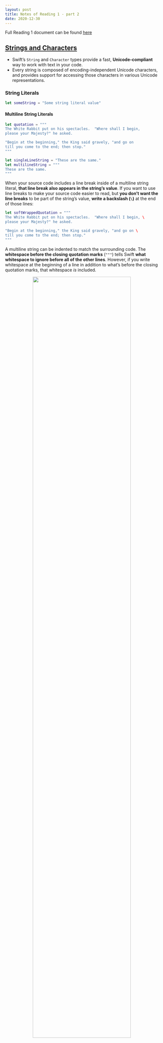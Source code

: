 ```yaml
---
layout: post
title: Notes of Reading 1 - part 2
date: 2020-12-30
---
```


Full Reading 1 document can be found [here](https://cs193p.sites.stanford.edu/sites/g/files/sbiybj16636/files/media/file/r1.pdf)

## [Strings and Characters](https://docs.swift.org/swift-book/LanguageGuide/StringsAndCharacters.html)

* Swift’s `String` and `Character` types provide a fast, **Unicode-compliant** way to work with text in your code.
* Every string is composed of encoding-independent Unicode characters, and provides support for accessing those characters in various Unicode representations.

### String Literals

```swift
let someString = "Some string literal value"
```

#### Multiline String Literals

```swift
let quotation = """
The White Rabbit put on his spectacles.  "Where shall I begin,
please your Majesty?" he asked.

"Begin at the beginning," the King said gravely, "and go on
till you come to the end; then stop."
"""

let singleLineString = "These are the same."
let multilineString = """
These are the same.
"""
```

When your source code includes a line break inside of a multiline string literal, **that line break also appears in the string’s value**. If you want to use line breaks to make your source code easier to read, but **you don’t want the line breaks** to be part of the string’s value, **write a backslash (`\`)** at the end of those lines:

```swift
let softWrappedQuotation = """
The White Rabbit put on his spectacles.  "Where shall I begin, \
please your Majesty?" he asked.

"Begin at the beginning," the King said gravely, "and go on \
till you come to the end; then stop."
"""
```

A multiline string can be indented to match the surrounding code. The **whitespace before the closing quotation marks** (`"""`) tells Swift **what whitespace to ignore before all of the other lines**. However, if you write whitespace at the beginning of a line in addition to what’s before the closing quotation marks, that whitespace *is* included.

<div style="text-align: center;"><img src="/images/2020-12-31-swift-stanford-reading-1-part-2-notes-1.png" style="width: 80%; max-width: 500px" /></div>

The above example gives us the result: `linesWithIndentation: String = "This line doesn\'t begin with whitespace.\n    This line begins with four spaces.\nThis line doesn\'t begin with whitespace."`

If the closing quotation marks have more than 4 spaces, it'll cause the error `error: repl.swift:97:5: error: insufficient indentation of line in multi-line string literal`.

#### Special Characters in String Literals

- The escaped special characters `\0` (null character), `\\` (backslash), `\t` (horizontal tab), `\n` (line feed), `\r` (carriage return), `\"` (double quotation mark) and `\'` (single quotation mark)
- An arbitrary Unicode scalar value, written as `\u{`*n*`}`, where *n* is a **1–8 digit hexadecimal number** (Unicode is discussed in [Unicode](https://docs.swift.org/swift-book/LanguageGuide/StringsAndCharacters.html#ID293) below)

```swift
let wiseWords = "\"Imagination is more important than knowledge\" - Einstein"
// "Imagination is more important than knowledge" - Einstein
let dollarSign = "\u{24}"        // $,  Unicode scalar U+0024
let blackHeart = "\u{2665}"      // ♥,  Unicode scalar U+2665
let sparklingHeart = "\u{1F496}" // 💖, Unicode scalar U+1F496
```

Because multiline string literals use three double quotation marks instead of just one, **you can include a double quotation mark** (`"`) inside of a multiline string literal **without escaping it**. To include the text `"""` in a multiline string, **escape at least one** of the quotation marks. For example:

```swift
let threeDoubleQuotationMarks = """
Escaping the first quotation mark \"""
Escaping all three quotation marks \"\"\"
"""
```

#### Extended String Delimiters

You can place a string literal within *extended delimiters* to **include special characters in a string without invoking their effect**. You place your string within quotation marks (`"`) and surround that with number signs (`#`). For example, printing the string literal `#"Line 1\nLine 2"#` prints the line feed escape sequence (`\n`) rather than printing the string across two lines.

If you need the **special effects** of a character in a string literal, match **the number of number signs** within the string following the escape character (`\`).

```swift
// The string can be surrounded by more than one number signs
#"Line 1\nLine 2"#        // String = "Line 1\\nLine 2"
##"Line 1\nLine 2"##      // String = "Line 1\\nLine 2"
###"Line 1\nLine 2"###    // String = "Line 1\\nLine 2"
####"Line 1\nLine 2"####  // String = "Line 1\\nLine 2"

// Errors:
#"Line 1\nLine 2"    // error: unterminated string literal
"Line 1\nLine 2"#    // error: expected expression
##"Line 1\nLine 2"#  // error: unterminated string literal
"Line 1\nLine 2"##   // error: too many '#' characters in closing delimiter

// Need the special effects
#"Line 1\#nLine 2"#              // String = "Line 1\nLine 2"
##"Line 1\##nLine 2"##           // String = "Line 1\nLine 2"
#####"Line 1\#####nLine 2"#####  // String = "Line 1\nLine 2"

// Errors:
#"Line 1\##nLine 2"#  // error: too many '#' characters in delimited escape
                      // another error: invalid escape sequence in literal


// Compiles but might not be what you want
##"Line 1\#nLine 2"##           // String = "Line 1\\#nLine 2"
#####"Line 1\####nLine 2"#####  // String = "Line 1\\####nLine 2"
```

String literals created using extended delimiters can also be multiline string literals. You can use extended delimiters to **include the text `"""` in a multiline string**, overriding the default behavior that ends the literal. For example:

```swift
// String = "Here are three more double quotes: \"\"\""
let threeMoreDoubleQuotationMarks = #"""
Here are three more double quotes: """
"""#
```

---

### Initializing an Empty String

```swift
var emptyString = ""               // empty string literal
var anotherEmptyString = String()  // initializer syntax
// these two strings are both empty, and are equivalent to each other

// Check if a string is empty
if emptyString.isEmpty {
    print("Nothing to see here")
}
// Prints "Nothing to see here"
```

---

### String Mutability

```swift
var variableString = "Horse"
variableString += " and carriage"
// variableString is now "Horse and carriage"

let constantString = "Highlander"
constantString += " and another Highlander"
// this reports a compile-time error - a constant string cannot be modified
```

---

### Strings Are Value Types

If you create a new `String` value, that `String` **value is *copied*** when it’s passed to a function or method, or when it’s assigned to a constant or variable.

Behind the scenes, Swift’s compiler optimizes string usage so that **actual copying takes place only when absolutely necessary**.

---

### Working with Characters

Access the individual `Character` values for a `String` by iterating over the string:

```swift
for character in "Dog!🐶" {
    print(character)
}
// D
// o
// g
// !
// 🐶
```

`Character` type:

```swift
let exclamationMark: Character = "!"
```

Initialize `String` with array of `Character`:

```swift
let catCharacters: [Character] = ["C", "a", "t", "!", "🐱"]
let catString = String(catCharacters)
print(catString)
// Prints "Cat!🐱"
```

---

### Concatenating Strings and Characters

```swift
let string1 = "hello"
let string2 = " there"
var welcome = string1 + string2
// welcome now equals "hello there"

var instruction = "look over"
instruction += string2
// instruction now equals "look over there"

let exclamationMark: Character = "!"
welcome.append(exclamationMark)
// welcome now equals "hello there!"

let badStart = """
one
two
"""
let end = """
three
"""
print(badStart + end)
// Prints two lines:
// one
// twothree

let goodStart = """
one
two

"""
print(goodStart + end)
// Prints three lines:
// one
// two
// three
```

---

### <span style="background-color:#fffabc">String Interpolation</span>

*String interpolation* is a way to construct a new `String` value **from a mix of constants, variables, literals, and expressions** by **including their values inside a string literal**. You can use string interpolation in both single-line and multiline string literals. Each item that you insert into the string literal is **wrapped in a pair of parentheses, prefixed by a backslash (`\`)**:

```swift
let multiplier = 3
let message = "\(multiplier) times 2.5 is \(Double(multiplier) * 2.5)"
// message is "3 times 2.5 is 7.5"

print(#"Write an interpolated string in Swift using \(multiplier)."#)
// Prints "Write an interpolated string in Swift using \(multiplier)."

print(#"6 times 7 is \#(6 * 7)."#)
// Prints "6 times 7 is 42."
```

---

### Unicode

*Unicode* is an **international standard for encoding, representing, and processing text** in different writing systems. It enables you to represent almost any character from any language in a standardized form, and to read and write those characters to and from an external source such as a text file or web page. Swift’s `String` and `Character` types are fully Unicode-compliant, as described in this section.

#### Unicode Scalar Values

Behind the scenes, Swift’s native `String` type is built from ***Unicode scalar values***. A Unicode scalar value is a unique **21-bit** number for a character or modifier, such as `U+0061` for `LATIN SMALL LETTER A` (`"a"`), or `U+1F425` for `FRONT-FACING BABY CHICK` (`"🐥"`).

Note that not all 21-bit Unicode scalar values are assigned to a character—some scalars are reserved for future assignment or for use in UTF-16 encoding. Scalar values that **have been assigned to a character** typically also **have a name**, such as `LATIN SMALL LETTER A` and `FRONT-FACING BABY CHICK` in the examples above.

#### Extended Grapheme Clusters

Every instance of Swift’s `Character` type represents a single *extended grapheme cluster*. An **extended grapheme cluster** is **a sequence of one or more Unicode scalars** that (when combined) produce a **single** human-readable **character**.

Example:
é: single Unicode scalar `é` (`LATIN SMALL LETTER E WITH ACUTE`, or `U+00E9`) = a standard letter `e` (`LATIN SMALL LETTER E`, or `U+0065`) + `COMBINING ACUTE ACCENT` scalar (`U+0301`)

```swift
let eAcute: Character = "\u{E9}"                         // é
let combinedEAcute: Character = "\u{65}\u{301}"          // e followed by ́
// eAcute is é, combinedEAcute is é
```

Extended grapheme clusters are **a flexible way to represent many complex script characters as a single `Character` value**. For example, Hangul syllables from the Korean alphabet can be represented as either a precomposed or decomposed sequence. Both of these representations qualify as a single `Character` value in Swift:

```swift
let precomposed: Character = "\u{D55C}"                  // 한
let decomposed: Character = "\u{1112}\u{1161}\u{11AB}"   // ᄒ, ᅡ, ᆫ
// precomposed is 한, decomposed is 한
```

Extended grapheme clusters enable scalars for **enclosing marks** (such as `COMBINING ENCLOSING CIRCLE`, or `U+20DD`) to enclose other Unicode scalars as part of a single `Character` value, e.g.<br>
é⃝

```swift
let enclosedEAcute: Character = "\u{E9}\u{20DD}"
```

Unicode scalars for **regional indicator symbols** can be combined in pairs to make a single `Character` value, such as this combination of `REGIONAL INDICATOR SYMBOL LETTER U` (`U+1F1FA`) and `REGIONAL INDICATOR SYMBOL LETTER S` (`U+1F1F8`):

```swift
let regionalIndicatorForUS: Character = "\u{1F1FA}\u{1F1F8}"
// regionalIndicatorForUS is 🇺🇸

let regionalIndicatorForTW: Character = "\u{1F1F9}\u{1F1FC}"
// regionalIndicatorForTW is 🇹🇼
```

---

### <span style="background-color:#fffabc">Counting Characters</span>

```swift
let unusualMenagerie = "Koala 🐨, Snail 🐌, Penguin 🐧, Dromedary 🐪"
print("unusualMenagerie has \(unusualMenagerie.count) characters")
// Prints "unusualMenagerie has 40 characters"
```

Note that Swift’s use of extended grapheme clusters for `Character` values means that **string concatenation and modification** may **not** always **affect a string’s character count**.

```swift
var word = "cafe"
print("the number of characters in \(word) is \(word.count)")
// Prints "the number of characters in cafe is 4"

word += "\u{301}"    // COMBINING ACUTE ACCENT, U+0301

print("the number of characters in \(word) is \(word.count)")
// Prints "the number of characters in café is 4"
```

Note: the `count` property **must iterate over the Unicode scalars** in the entire string in order to determine the characters for that string.

---

### <span style="background-color:#ffd9d9">Accessing and Modifying a String</span>

You access and modify a string through its methods and properties, or by using subscript syntax.

#### String Indices

Each `String` value has an associated ***index type*, `String.Index`**, which corresponds to **the position of each `Character` in the string**.

As mentioned above, **different characters can require different amounts of memory to store**, so in order to determine which `Character` is at a particular position, you must iterate over each Unicode scalar from the start or end of that `String`. For this reason, **Swift strings can’t be indexed by integer values**.

Use the `startIndex` property to access the position of the first `Character` of a `String`. The `endIndex` property is the position **after** the last character in a `String`. As a result, the `endIndex` property isn’t a valid argument to a string’s subscript. If a `String` is empty, `startIndex` and `endIndex` are equal.

You access the indices before and after a given index using the `index(before:)` and `index(after:)` methods of `String`. To **access an index farther away from the given index**, you can use the `index(_:offsetBy:)` method instead of calling one of these methods multiple times.

```swift
let greeting = "Guten Tag!"
greeting[greeting.startIndex]
// G
greeting[greeting.index(before: greeting.endIndex)]
// !
greeting[greeting.index(after: greeting.startIndex)]
// u
let index = greeting.index(greeting.startIndex, offsetBy: 7) 
greeting[index]
// a
```

Attempting to access an index outside of a string’s range or a `Character` at an index outside of a string’s range will trigger a runtime error.

```swift
greeting[greeting.endIndex] // Error
greeting.index(after: greeting.endIndex) // Error
```

Use the `indices` property to access all of the indices of individual characters in a string.

```swift
for index in greeting.indices {
    print("\(greeting[index]) ", terminator: "")
}
// Prints "G u t e n   T a g ! "
```

Note: You can use the `startIndex` and `endIndex` properties and the `index(before:)`, `index(after:)`, and `index(_:offsetBy:)` methods **on any type that conforms to the `Collection` protocol**. This includes `String`, as shown here, as well as collection types such as `Array`, `Dictionary`, and `Set`.

#### Inserting and Removing

To **insert a single character** into a string at a specified index, use the `insert(_:at:)` method, and to **insert the contents of another string** at a specified index, use the `insert(contentsOf:at:)` method.

```swift
var welcome = "hello"
    welcome.insert("!", at: welcome.endIndex)
    // welcome now equals "hello!"

welcome.insert(contentsOf: " there", at: welcome.index(before: welcome.endIndex))
// welcome now equals "hello there!"
```

To **remove a single character** from a string at a specified index, use the `remove(at:)` method, and to **remove a substring at a specified range**, use the `removeSubrange(_:)` method:

```swift
welcome.remove(at: welcome.index(before: welcome.endIndex))
// welcome now equals "hello there"

let range = welcome.index(welcome.endIndex, offsetBy: -6)..<welcome.endIndex
welcome.removeSubrange(range)
// welcome now equals "hello"
```

Note: You can use the `insert(_:at:)`, `insert(contentsOf:at:)`, `remove(at:)`, and `removeSubrange(_:)` methods on **any type that conforms to the `RangeReplaceableCollection` protocol**. This includes `String`, as shown here, as well as collection types such as `Array`, `Dictionary`, and `Set`.

---

### <span style="background-color:#fffabc">Substrings</span>

When you get a substring from a string—for example, **using a subscript** or **a method like `prefix(_:)`**—the result is an instance of [`Substring`](https://developer.apple.com/documentation/swift/substring), not another string. Substrings in Swift have most of the same methods as strings, which means you can **work with substrings the same way you work with strings**. However, unlike strings, you **use substrings for only a short amount of time** while performing actions on a string. When you’re ready to **store the result for a longer time, you convert the substring to an instance of `String`**. For example:

```swift
let greeting = "Hello, world!"
let index = greeting.firstIndex(of: ",") ?? greeting.endIndex
let beginning = greeting[..<index]
// beginning is "Hello"

// Convert the result to a String for long-term storage.
let newString = String(beginning)
```

Like strings, each substring has **a region of memory where the characters that make up the substring** are stored. The **difference** between strings and substrings is that, as a performance optimization, **a substring can reuse part of the memory** that’s used to store the original string, or part of the memory that’s used to store another substring. (Strings have a similar optimization, but if two strings share memory, they are equal.) This performance optimization means you **don’t** have to pay the performance cost of **copying memory until you modify either the string or substring**. As mentioned above, substrings **aren’t** suitable for **long-term storage**—because they reuse the storage of the original string, **the entire original string must be kept in memory as long as any of its substrings are being used**.

In the example above, `greeting` is a string, which means it has a region of memory where the characters that make up the string are stored. Because `beginning` is a substring of `greeting`, it reuses the memory that `greeting` uses. In contrast, `newString` is a string—when it’s created from the substring, it has its own storage. The figure below shows these relationships:

<div style="text-align: center;"><img src="/images/2020-12-31-swift-stanford-reading-1-part-2-notes-2.png" style="width: 80%; max-width: 400px" /></div>

Note: Both `String` and `Substring` **conform to the [`StringProtocol`](https://developer.apple.com/documentation/swift/stringprotocol) protocol**, which means it’s often convenient for string-manipulation functions to accept a `StringProtocol` value. You can call such functions with either a `String` or `Substring` value.

---

### Comparing Strings

Swift provides three ways to compare textual values: **string and character equality**, **prefix equality**, and **suffix equality**.

#### String and Character Equality

String and character equality is checked with:

* The “equal to” operator (`==`): considered equal if their extended grapheme clusters are *canonically equivalent*.

  ```swift
  let quotation = "We're a lot alike, you and I."
  let sameQuotation = "We're a lot alike, you and I."
  if quotation == sameQuotation {
      print("These two strings are considered equal")
  }
  // Prints "These two strings are considered equal"
  ```

  Extended grapheme clusters are **canonically equivalent** if they have **the same linguistic meaning and appearance**, even if they’re composed from different Unicode scalars behind the scenes. E.g.

  * é: `LATIN SMALL LETTER E WITH ACUTE` (`U+00E9`) ==  `LATIN SMALL LETTER E` (`U+0065`) followed by `COMBINING ACUTE ACCENT` (`U+0301`)

    ```swift
    // "Voulez-vous un café?" using LATIN SMALL LETTER E WITH ACUTE
    let eAcuteQuestion = "Voulez-vous un caf\u{E9}?"
    
    // "Voulez-vous un café?" using LATIN SMALL LETTER E and COMBINING ACUTE ACCENT
    let combinedEAcuteQuestion = "Voulez-vous un caf\u{65}\u{301}?"
    
    if eAcuteQuestion == combinedEAcuteQuestion {
        print("These two strings are considered equal")
    }
    // Prints "These two strings are considered equal"
    ```

  * A and A: `LATIN CAPITAL LETTER A` (`U+0041`, or `"A"`) != `CYRILLIC CAPITAL LETTER A` (`U+0410`, or `"А"`) (used in Russian). They are visually similar, but don’t have the same linguistic meaning

    ```swift
    let latinCapitalLetterA: Character = "\u{41}"
    
    let cyrillicCapitalLetterA: Character = "\u{0410}"
    
    if latinCapitalLetterA != cyrillicCapitalLetterA {
        print("These two characters are not equivalent.")
    }
    // Prints "These two characters are not equivalent."
    ```

* The “not equal to” operator (`!=`)

#### Prefix and Suffix Equality

Use `hasPrefix(_:)` and `hasSuffix(_:)`.

```swift
let romeoAndJuliet = [
    "Act 1 Scene 1: Verona, A public place",
    "Act 1 Scene 2: Capulet's mansion",
    "Act 1 Scene 3: A room in Capulet's mansion",
    "Act 1 Scene 4: A street outside Capulet's mansion",
    "Act 1 Scene 5: The Great Hall in Capulet's mansion",
    "Act 2 Scene 1: Outside Capulet's mansion",
    "Act 2 Scene 2: Capulet's orchard",
    "Act 2 Scene 3: Outside Friar Lawrence's cell",
    "Act 2 Scene 4: A street in Verona",
    "Act 2 Scene 5: Capulet's mansion",
    "Act 2 Scene 6: Friar Lawrence's cell"
]

var act1SceneCount = 0
for scene in romeoAndJuliet {
    if scene.hasPrefix("Act 1 ") {
        act1SceneCount += 1
    }
}
print("There are \(act1SceneCount) scenes in Act 1")
// Prints "There are 5 scenes in Act 1"

var mansionCount = 0
var cellCount = 0
for scene in romeoAndJuliet {
    if scene.hasSuffix("Capulet's mansion") {
        mansionCount += 1
    } else if scene.hasSuffix("Friar Lawrence's cell") {
        cellCount += 1
    }
}
print("\(mansionCount) mansion scenes; \(cellCount) cell scenes")
// Prints "6 mansion scenes; 2 cell scenes"
```

---

### <span style="color:#c0c0c0">Unicode Representations of Strings</span>

* Unicode-defined *encoding forms*:
  * UTF-8 encoding form (which encodes a string as 8-bit code units)
  * UTF-16 encoding form (which encodes a string as 16-bit code units)
  * UTF-32 encoding form (which encodes a string as 32-bit code units)
* You can access a `String` value in one of three other **Unicode-compliant representations**:
  * A collection of UTF-8 code units (accessed with the string’s `utf8` property)
  * A collection of UTF-16 code units (accessed with the string’s `utf16` property)
  * A collection of 21-bit Unicode scalar values, equivalent to the string’s UTF-32 encoding form (accessed with the string’s `unicodeScalars` property) 

For example: `dogString` is made up of the characters `D`, `o`, `g`, `‼` (`DOUBLE EXCLAMATION MARK`, or Unicode scalar `U+203C`), and the 🐶 character (`DOG FACE`, or Unicode scalar `U+1F436`)

```swift
let dogString = "Dog‼🐶"
```

#### UTF-8 Representation

<div style="text-align: center;"><img src="/images/2020-12-31-swift-stanford-reading-1-part-2-notes-3.png" style="width: 80%; max-width: 500px" /></div>

You can access a **UTF-8** representation of a `String` by iterating over its `utf8` property. **This property is of type `String.UTF8View`**, which is a collection of **unsigned 8-bit (`UInt8`) values**, one for each byte in the string’s UTF-8 representation:

```swift
for codeUnit in dogString.utf8 {
    print("\(codeUnit) ", terminator: "")
}
print("")
// Prints "68 111 103 226 128 188 240 159 144 182 "
```

In the example above:

* The first three decimal `codeUnit` values (`68`, `111`, `103`) represent the characters `D`, `o`, and `g`, whose UTF-8 representation is the same as their ASCII representation
* The next three decimal `codeUnit` values (`226`, `128`, `188`) are a three-byte UTF-8 representation of the `DOUBLE EXCLAMATION MARK` character.
* The last four `codeUnit` values (`240`, `159`, `144`, `182`) are a four-byte UTF-8 representation of the `DOG FACE` character.

#### UTF-16 Representation

<div style="text-align: center;"><img src="/images/2020-12-31-swift-stanford-reading-1-part-2-notes-4.png" style="width: 80%; max-width: 500px" /></div>

You can access a **UTF-16** representation of a `String` by iterating over its `utf16` property. **This property is of type `String.UTF16View`**, which is a collection of **unsigned 16-bit (`UInt16`) values**, one for each 16-bit code unit in the string’s UTF-16 representation:

```swift
for codeUnit in dogString.utf16 {
    print("\(codeUnit) ", terminator: "")
}
print("")
// Prints "68 111 103 8252 55357 56374 "
```

#### Unicode Scalar Representation

<div style="text-align: center;"><img src="/images/2020-12-31-swift-stanford-reading-1-part-2-notes-5.png" style="width: 80%; max-width: 500px" /></div>

You can access a Unicode scalar representation of a `String` value by iterating over its `unicodeScalars` property. **This property is of type `UnicodeScalarView`**, which is a collection of **values of type `UnicodeScalar`**.

Each `UnicodeScalar` has a `value` property that returns **the scalar’s 21-bit value**, **represented within a `UInt32` value**:

```swift
for scalar in dogString.unicodeScalars {
    print("\(scalar.value) ", terminator: "")
}
print("")
// Prints "68 111 103 8252 128054 "
```

As an alternative to querying their `value` properties, **each `UnicodeScalar` value can also be used to construct a new `String` value**, such as with string interpolation:

```swift
for scalar in dogString.unicodeScalars {
    print("\(scalar) ")
}
// D
// o
// g
// ‼
// 🐶

let newDogString = String(dogString.unicodeScalars)  // String = "Dog‼🐶"
```

---

## [Collection Types](https://docs.swift.org/swift-book/LanguageGuide/CollectionTypes.html)

Three primary *collection types*:

* **Arrays** are ordered collections of values.
* **Sets** are unordered collections of unique values.
* **Dictionaries** are unordered collections of key-value associations.

<div style="text-align: center;"><img src="/images/2020-12-31-swift-stanford-reading-1-part-2-notes-6.png" style="width: 80%; max-width: 800px" /></div>

### <span style="background-color:#fffabc">Mutability of Collections</span>

If you create an array, a set, or a dictionary, and assign it to a **variable**, the **collection** that is created will be ***mutable***.

If you assign an array, a set, or a dictionary to a **constant**, that collection is ***immutable***.

---

### <span style="background-color:#fffabc">Arrays</span>

An *array* stores **values of the same type** in an **ordered list**. The same value can appear in an array multiple times at different positions.

#### Array Type Shorthand Syntax

* Full: `Array<Element>`, where `Element` is the type of values the array is allowed to store. 
* Shorthand form: `[Element]`.
* Although the two forms are functionally identical, **the shorthand form is preferred** and is used throughout this guide when referring to the type of an array.

#### Creating an Empty Array

* `Array<Element>()` or `[]` if the context already provides type information

```swift
var someInts = [Int]()
print("someInts is of type [Int] with \(someInts.count) items.")
// Prints "someInts is of type [Int] with 0 items."

someInts.append(3)
// someInts now contains 1 value of type Int
someInts = []
// someInts is now an empty array, but is still of type [Int]
```

#### Creating an Array with a Default Value

```swift
var threeDoubles = Array(repeating: 0.0, count: 3)
// threeDoubles is of type [Double], and equals [0.0, 0.0, 0.0]
```

#### Creating an Array by Adding Two Arrays Together

```swift
var anotherThreeDoubles = Array(repeating: 2.5, count: 3)
// anotherThreeDoubles is of type [Double], and equals [2.5, 2.5, 2.5]

var sixDoubles = threeDoubles + anotherThreeDoubles
// sixDoubles is inferred as [Double], and equals [0.0, 0.0, 0.0, 2.5, 2.5, 2.5]
```

#### Creating an Array with an Array Literal

Initialize an array with an *array literal*: `[value 1, value 2, value 3]`

```swift
var shoppingList: [String] = ["Eggs", "Milk"]
// shoppingList has been initialized with two initial items

// or ignore the type thanks to Swift’s type inference
var shoppingList = ["Eggs", "Milk"]
```

#### Accessing and Modifying an Array

The number of items in an array: check its read-only `count` property:

```swift
print("The shopping list contains \(shoppingList.count) items.")
// Prints "The shopping list contains 2 items."
```

Use the Boolean `isEmpty` property as a shortcut for checking whether the `count` property is equal to `0`:

```swift
if shoppingList.isEmpty {
    print("The shopping list is empty.")
} else {
    print("The shopping list is not empty.")
}
// Prints "The shopping list is not empty."
```

Add new item: `append(_:)` method:

```swift
shoppingList.append("Flour")
// shoppingList now contains 3 items, and someone is making pancakes
```

**Append an array** of one or more compatible items with the **addition assignment operator (`+=`)**:

```swift
shoppingList += ["Baking Powder"]
// shoppingList now contains 4 items
shoppingList += ["Chocolate Spread", "Cheese", "Butter"]
// shoppingList now contains 7 items
```

Retrieve a value from the array by using ***subscript syntax*** (zero-indexed):

```swift
var firstItem = shoppingList[0]
// firstItem is equal to "Eggs"
```

Change an existing value at a given index by using subscript syntax:

```swift
shoppingList[0] = "Six eggs"
// the first item in the list is now equal to "Six eggs" rather than "Eggs"
```

The index must be valid. E.g. `shoppingList[shoppingList.count] = "Salt"` to try to append an item to the end of the array results in a runtime error.

You can also use subscript syntax to **change a range of values at once**, **even if the replacement set of values has a different length than the range you are replacing**. The following example replaces `"Chocolate Spread"`, `"Cheese"`, and `"Butter"` with `"Bananas"` and `"Apples"`:

```swift
shoppingList[4...6] = ["Bananas", "Apples"]
// shoppingList now contains 6 items
```

**To insert an item** into the array at a specified index, call the array’s `insert(_:at:)` method:

```swift
shoppingList.insert("Maple Syrup", at: 0)
// shoppingList now contains 7 items
// "Maple Syrup" is now the first item in the list
```

**Remove an item** from the array with the `remove(at:)` method. This method removes the item at the specified index and **returns the removed item** (although you can ignore the returned value if you do not need it):

```swift
let mapleSyrup = shoppingList.remove(at: 0)
// the item that was at index 0 has just been removed
// shoppingList now contains 6 items, and no Maple Syrup
// the mapleSyrup constant is now equal to the removed "Maple Syrup" string
```

Any gaps in an array are closed when an item is removed, and so the value at index `0` is once again equal to `"Six eggs"`:

```swift
firstItem = shoppingList[0]
// firstItem is now equal to "Six eggs"
```

Remove the final item from an array: use the `removeLast()` method rather than the `remove(at:)` method to avoid the need to query the array’s `count` property. Like the `remove(at:)` method, `removeLast()` returns the removed item:

```swift
let apples = shoppingList.removeLast()
// the last item in the array has just been removed
// shoppingList now contains 5 items, and no apples
// the apples constant is now equal to the removed "Apples" string
```

#### Iterating Over an Array

```swift
for item in shoppingList {
    print(item)
}
// Six eggs
// Milk
// Flour
// Baking Powder
// Bananas
```

With the integer index of the item: `enumerated()` method

```swift
for (index, value) in shoppingList.enumerated() {
    print("Item \(index + 1): \(value)")
}
// Item 1: Six eggs
// Item 2: Milk
// Item 3: Flour
// Item 4: Baking Powder
// Item 5: Bananas
```

---

### <span style="color: #c0c0c0">Sets</span>

A *set* stores distinct **values of the same type** in a collection **with no defined ordering**. You can use a set instead of an array **when the order of items is not important**, or when you need to ensure that **an item only appears once**.

#### Hash Values for Set Types

A type must be *hashable* in order to be stored in a set—that is, the type must provide a way to compute a *hash value* for itself. A **hash value** is **an `Int` value that is the same for all objects that compare equally**, such that if `a == b`, the hash value of `a` is equal to the hash value of `b`.

All of Swift’s **basic types** (such as `String`, `Int`, `Double`, and `Bool`) **are hashable by default**, and can be used as set value types or dictionary key types. **Enumeration case values without associated values** (as described in [Enumerations](https://docs.swift.org/swift-book/LanguageGuide/Enumerations.html)) are also hashable by default.

#### Set Type Syntax

* `Set<Element>`: `Element` is the type that the set is allowed to store
* Sets do not have an equivalent shorthand form.

#### Creating and Initializing an Empty Set

```swift
var letters = Set<Character>()
print("letters is of type Set<Character> with \(letters.count) items.")
// Prints "letters is of type Set<Character> with 0 items."

letters.insert("a")
// letters now contains 1 value of type Character
letters = []
// letters is now an empty set, but is still of type Set<Character>
```

#### Creating a Set with an Array Literal

You can also **initialize a set with an array literal**, as a shorthand way to write one or more values as a set collection.

A set type **cannot be inferred from an array literal** alone, so **the type `Set` must be explicitly declared**. However, because of Swift’s type inference, you **don’t have to write the type of the set’s elements** if you’re initializing it with an array literal that contains values of just one type. The initialization of `favoriteGenres` could have been written in a shorter form instead:

```swift
var favoriteGenres: Set<String> = ["Rock", "Classical", "Hip hop"]
// favoriteGenres has been initialized with three initial items

var favoriteGenres: Set = ["Rock", "Classical", "Hip hop"]
```

#### Accessing and Modifying a Set

```swift
print("I have \(favoriteGenres.count) favorite music genres.")
// Prints "I have 3 favorite music genres."

if favoriteGenres.isEmpty {
    print("As far as music goes, I'm not picky.")
} else {
    print("I have particular music preferences.")
}
// Prints "I have particular music preferences."

favoriteGenres.insert("Jazz")
// favoriteGenres now contains 4 items

if let removedGenre = favoriteGenres.remove("Rock") {
    print("\(removedGenre)? I'm over it.")
} else {
    print("I never much cared for that.")
}
// Prints "Rock? I'm over it."

if favoriteGenres.contains("Funk") {
    print("I get up on the good foot.")
} else {
    print("It's too funky in here.")
}
// Prints "It's too funky in here."
```

#### Iterating Over a Set

```swift
for genre in favoriteGenres {
    print("\(genre)")
}
// Classical
// Jazz
// Hip hop

// sorted() returns the set’s elements as an array sorted using the < operator
for genre in favoriteGenres.sorted() {
    print("\(genre)")
}
// Classical
// Hip hop
// Jazz
```

---

### <span style="color: #c0c0c0">Performing Set Operations (and this)</span>

You can efficiently perform **fundamental set operations**, such as **combining** two sets together, determining which values two sets **have in common**, or determining whether two sets **contain all, some, or none of the same values**.

#### Fundamental Set Operations

<div style="text-align: center;"><img src="/images/2020-12-31-swift-stanford-reading-1-part-2-notes-7.png" style="width: 80%; max-width: 600px" /></div>

- Use the `intersection(_:)` method to create a new set with only **the values common to both sets**.
- Use the `symmetricDifference(_:)` method to create a new set **with values in either set, but not both**.
- Use the `union(_:)` method to create a new set **with all of the values in both sets**.
- Use the `subtracting(_:)` method to create a new set **with values not in the specified set**.

```swift
let oddDigits: Set = [1, 3, 5, 7, 9]
let evenDigits: Set = [0, 2, 4, 6, 8]
let singleDigitPrimeNumbers: Set = [2, 3, 5, 7]

oddDigits.union(evenDigits).sorted()
// [0, 1, 2, 3, 4, 5, 6, 7, 8, 9]
oddDigits.intersection(evenDigits).sorted()
// []
oddDigits.subtracting(singleDigitPrimeNumbers).sorted()
// [1, 9]
oddDigits.symmetricDifference(singleDigitPrimeNumbers).sorted()
// [1, 2, 9]
```

#### Set Membership and Equality

The illustration below depicts three sets—`a`, `b` and `c`—with **overlapping regions** representing **elements shared among sets**. 

* Set `a` is a *superset* of set `b`, because `a` contains all elements in `b`.
* Conversely, set `b` is a *subset* of set `a`, because all elements in `b` are also contained by `a`.
* Set `b` and set `c` are *disjoint* with one another, because they share no elements in common.

<div style="text-align: center;"><img src="/images/2020-12-31-swift-stanford-reading-1-part-2-notes-8.png" style="width: 80%; max-width: 400px" /></div>

- Use the “is equal” operator (`==`) to determine whether two sets **contain all of the same values**.
- Use the `isSubset(of:)` method to determine whether **all of the values of a set are contained in the specified set**.
- Use the `isSuperset(of:)` method to determine whether a set **contains all of the values in a specified set**.
- Use the `isStrictSubset(of:)` or `isStrictSuperset(of:)` methods to determine whether a set is a subset or superset, but **not equal to**, a specified set.
- Use the `isDisjoint(with:)` method to determine whether **two sets have no values in common**.

```swift
let houseAnimals: Set = ["🐶", "🐱"]
let farmAnimals: Set = ["🐮", "🐔", "🐑", "🐶", "🐱"]
let cityAnimals: Set = ["🐦", "🐭"]

houseAnimals.isSubset(of: farmAnimals)
// true
farmAnimals.isSuperset(of: houseAnimals)
// true
farmAnimals.isDisjoint(with: cityAnimals)
// true
```

---

### <span style="background-color:#fffabc">Dictionaries</span>

* A ***dictionary*** stores associations between **keys** of the same type and **values** of the same type in a collection with **no defined ordering**.
* Each value is associated with a **unique *key***, which acts as an **identifier** for that value within the dictionary.

#### Dictionary Type Shorthand Syntax

`Dictionary<Key, Value>`:

* `Key`: the type of value that can be used as a dictionary key. A dictionary `Key` type must **conform to the `Hashable` protocol**, like a set’s value type.
* `Value`: the type of value that the dictionary stores for those keys.
* Shorthand form: `[Key: Value]` (preferred)

#### Creating an Empty Dictionary

```swift
var namesOfIntegers = [Int: String]()
// namesOfIntegers is an empty [Int: String] dictionary

namesOfIntegers[16] = "sixteen"
// namesOfIntegers now contains 1 key-value pair
namesOfIntegers = [:]
// namesOfIntegers is once again an empty dictionary of type [Int: String]
```

#### Creating a Dictionary with a Dictionary Literal

*Dictionary literal*: `[key 1: value 1, key 2: value 2, key 3: value 3]`

```swift
var airports: [String: String] = ["YYZ": "Toronto Pearson", "DUB": "Dublin"]

// or the type can be inferred
var airports = ["YYZ": "Toronto Pearson", "DUB": "Dublin"]
```

#### Accessing and Modifying a Dictionary

```swift
print("The airports dictionary contains \(airports.count) items.")
// Prints "The airports dictionary contains 2 items."

if airports.isEmpty {
    print("The airports dictionary is empty.")
} else {
    print("The airports dictionary is not empty.")
}
// Prints "The airports dictionary is not empty."

airports["LHR"] = "London"
// the airports dictionary now contains 3 items

airports["LHR"] = "London Heathrow"
// the value for "LHR" has been changed to "London Heathrow"

if let oldValue = airports.updateValue("Dublin Airport", forKey: "DUB") {
    print("The old value for DUB was \(oldValue).")
}
// Prints "The old value for DUB was Dublin."

if let airportName = airports["DUB"] {
    print("The name of the airport is \(airportName).")
} else {
    print("That airport is not in the airports dictionary.")
}
// Prints "The name of the airport is Dublin Airport."

airports["APL"] = "Apple International"
// "Apple International" is not the real airport for APL, so delete it
airports["APL"] = nil
// APL has now been removed from the dictionary

if let removedValue = airports.removeValue(forKey: "DUB") {
    print("The removed airport's name is \(removedValue).")
} else {
    print("The airports dictionary does not contain a value for DUB.")
}
// Prints "The removed airport's name is Dublin Airport."
```

#### Iterating Over a Dictionary

```swift
for (airportCode, airportName) in airports {
    print("\(airportCode): \(airportName)")
}
// LHR: London Heathrow
// YYZ: Toronto Pearson

for airportCode in airports.keys {
    print("Airport code: \(airportCode)")
}
// Airport code: LHR
// Airport code: YYZ

for airportName in airports.values {
    print("Airport name: \(airportName)")
}
// Airport name: London Heathrow
// Airport name: Toronto Pearson

let airportCodes = [String](airports.keys)
// airportCodes is ["LHR", "YYZ"]

let airportNames = [String](airports.values)
// airportNames is ["London Heathrow", "Toronto Pearson"]
```

---